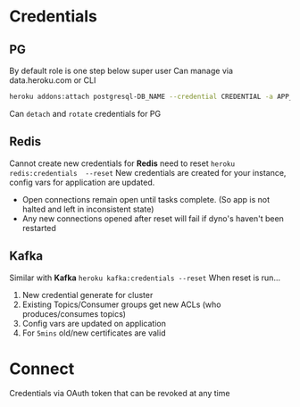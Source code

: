 # Credentials

## PG

By default role is one step below super user
Can manage via data.heroku.com or CLI

```bash
heroku addons:attach postgresql-DB_NAME --credential CREDENTIAL -a APP_NAME
```

Can `detach` and `rotate` credentials for PG

## Redis

Cannot create new credentials for **Redis** need to reset `heroku redis:credentials  --reset`
New credentials are created for your instance, config vars for application are updated.

- Open connections remain open until tasks complete. (So app is not halted and left in inconsistent state)
- Any new connections opened after reset will fail if dyno's haven't been restarted

## Kafka

Similar with **Kafka** `heroku kafka:credentials --reset`
When reset is run...

1. New credential generate for cluster
2. Existing Topics/Consumer groups get new ACLs (who produces/consumes topics)
3. Config vars are updated on application
4. For `5mins` old/new certificates are valid

# Connect

Credentials via OAuth token that can be revoked at any time
